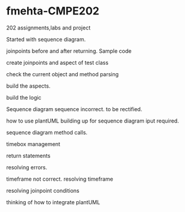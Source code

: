 # fmehta-CMPE202
202 assignments,labs and project

Started with sequence diagram.

joinpoints before and after returning.
Sample code

create joinpoints and aspect of test class

check the current object and method parsing

build the aspects.

build the logic

Sequence diagram sequence incorrect. to be rectified.

how to use plantUML
building up for sequence diagram iput required.

sequence diagram method calls.

timebox management

return statements

resolving errors.

timeframe not correct. resolving timeframe

resolving joinpoint conditions

thinking of how to integrate plantUML
